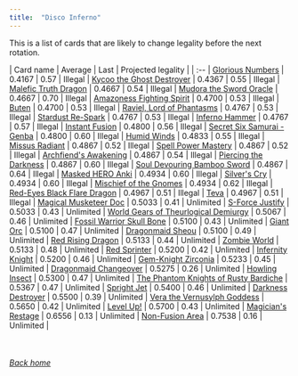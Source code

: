 ```yaml
---
title:  "Disco Inferno"
---
```


This is a list of cards that are likely to change legality before the next rotation.

| Card name | Average | Last | Projected legality |
| :-- |
[Glorious Numbers](https://db.ygoprodeck.com/card/?search=Glorious%20Numbers) | 0.4167 | 0.57 | Illegal |
[Kycoo the Ghost Destroyer](https://db.ygoprodeck.com/card/?search=Kycoo%20the%20Ghost%20Destroyer) | 0.4367 | 0.55 | Illegal |
[Malefic Truth Dragon](https://db.ygoprodeck.com/card/?search=Malefic%20Truth%20Dragon) | 0.4667 | 0.54 | Illegal |
[Mudora the Sword Oracle](https://db.ygoprodeck.com/card/?search=Mudora%20the%20Sword%20Oracle) | 0.4667 | 0.70 | Illegal |
[Amazoness Fighting Spirit](https://db.ygoprodeck.com/card/?search=Amazoness%20Fighting%20Spirit) | 0.4700 | 0.53 | Illegal |
[Buten](https://db.ygoprodeck.com/card/?search=Buten) | 0.4700 | 0.53 | Illegal |
[Raviel, Lord of Phantasms](https://db.ygoprodeck.com/card/?search=Raviel,%20Lord%20of%20Phantasms) | 0.4767 | 0.53 | Illegal |
[Stardust Re-Spark](https://db.ygoprodeck.com/card/?search=Stardust%20Re-Spark) | 0.4767 | 0.53 | Illegal |
[Inferno Hammer](https://db.ygoprodeck.com/card/?search=Inferno%20Hammer) | 0.4767 | 0.57 | Illegal |
[Instant Fusion](https://db.ygoprodeck.com/card/?search=Instant%20Fusion) | 0.4800 | 0.56 | Illegal |
[Secret Six Samurai - Genba](https://db.ygoprodeck.com/card/?search=Secret%20Six%20Samurai%20-%20Genba) | 0.4800 | 0.60 | Illegal |
[Humid Winds](https://db.ygoprodeck.com/card/?search=Humid%20Winds) | 0.4833 | 0.55 | Illegal |
[Missus Radiant](https://db.ygoprodeck.com/card/?search=Missus%20Radiant) | 0.4867 | 0.52 | Illegal |
[Spell Power Mastery](https://db.ygoprodeck.com/card/?search=Spell%20Power%20Mastery) | 0.4867 | 0.52 | Illegal |
[Archfiend's Awakening](https://db.ygoprodeck.com/card/?search=Archfiend's%20Awakening) | 0.4867 | 0.54 | Illegal |
[Piercing the Darkness](https://db.ygoprodeck.com/card/?search=Piercing%20the%20Darkness) | 0.4867 | 0.60 | Illegal |
[Soul Devouring Bamboo Sword](https://db.ygoprodeck.com/card/?search=Soul%20Devouring%20Bamboo%20Sword) | 0.4867 | 0.64 | Illegal |
[Masked HERO Anki](https://db.ygoprodeck.com/card/?search=Masked%20HERO%20Anki) | 0.4934 | 0.60 | Illegal |
[Silver's Cry](https://db.ygoprodeck.com/card/?search=Silver's%20Cry) | 0.4934 | 0.60 | Illegal |
[Mischief of the Gnomes](https://db.ygoprodeck.com/card/?search=Mischief%20of%20the%20Gnomes) | 0.4934 | 0.62 | Illegal |
[Red-Eyes Black Flare Dragon](https://db.ygoprodeck.com/card/?search=Red-Eyes%20Black%20Flare%20Dragon) | 0.4967 | 0.51 | Illegal |
[Teva](https://db.ygoprodeck.com/card/?search=Teva) | 0.4967 | 0.51 | Illegal |
[Magical Musketeer Doc](https://db.ygoprodeck.com/card/?search=Magical%20Musketeer%20Doc) | 0.5033 | 0.41 | Unlimited |
[S-Force Justify](https://db.ygoprodeck.com/card/?search=S-Force%20Justify) | 0.5033 | 0.43 | Unlimited |
[World Gears of Theurlogical Demiurgy](https://db.ygoprodeck.com/card/?search=World%20Gears%20of%20Theurlogical%20Demiurgy) | 0.5067 | 0.46 | Unlimited |
[Fossil Warrior Skull Bone](https://db.ygoprodeck.com/card/?search=Fossil%20Warrior%20Skull%20Bone) | 0.5100 | 0.43 | Unlimited |
[Giant Orc](https://db.ygoprodeck.com/card/?search=Giant%20Orc) | 0.5100 | 0.47 | Unlimited |
[Dragonmaid Sheou](https://db.ygoprodeck.com/card/?search=Dragonmaid%20Sheou) | 0.5100 | 0.49 | Unlimited |
[Red Rising Dragon](https://db.ygoprodeck.com/card/?search=Red%20Rising%20Dragon) | 0.5133 | 0.44 | Unlimited |
[Zombie World](https://db.ygoprodeck.com/card/?search=Zombie%20World) | 0.5133 | 0.48 | Unlimited |
[Red Sprinter](https://db.ygoprodeck.com/card/?search=Red%20Sprinter) | 0.5200 | 0.42 | Unlimited |
[Infernity Knight](https://db.ygoprodeck.com/card/?search=Infernity%20Knight) | 0.5200 | 0.46 | Unlimited |
[Gem-Knight Zirconia](https://db.ygoprodeck.com/card/?search=Gem-Knight%20Zirconia) | 0.5233 | 0.45 | Unlimited |
[Dragonmaid Changeover](https://db.ygoprodeck.com/card/?search=Dragonmaid%20Changeover) | 0.5275 | 0.26 | Unlimited |
[Howling Insect](https://db.ygoprodeck.com/card/?search=Howling%20Insect) | 0.5300 | 0.47 | Unlimited |
[The Phantom Knights of Rusty Bardiche](https://db.ygoprodeck.com/card/?search=The%20Phantom%20Knights%20of%20Rusty%20Bardiche) | 0.5367 | 0.47 | Unlimited |
[Spright Jet](https://db.ygoprodeck.com/card/?search=Spright%20Jet) | 0.5400 | 0.46 | Unlimited |
[Darkness Destroyer](https://db.ygoprodeck.com/card/?search=Darkness%20Destroyer) | 0.5500 | 0.39 | Unlimited |
[Vera the Vernusylph Goddess](https://db.ygoprodeck.com/card/?search=Vera%20the%20Vernusylph%20Goddess) | 0.5650 | 0.42 | Unlimited |
[Level Up!](https://db.ygoprodeck.com/card/?search=Level%20Up!) | 0.5700 | 0.43 | Unlimited |
[Magician's Restage](https://db.ygoprodeck.com/card/?search=Magician's%20Restage) | 0.6556 | 0.13 | Unlimited |
[Non-Fusion Area](https://db.ygoprodeck.com/card/?search=Non-Fusion%20Area) | 0.7538 | 0.16 | Unlimited |

<br>

###### [Back home](index)